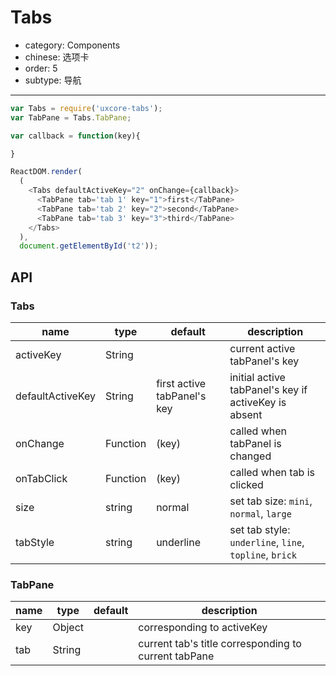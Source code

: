 # Tabs

- category: Components
- chinese: 选项卡
- order: 5
- subtype: 导航

---

```js
var Tabs = require('uxcore-tabs');
var TabPane = Tabs.TabPane;

var callback = function(key){

}

ReactDOM.render(
  (
    <Tabs defaultActiveKey="2" onChange={callback}>
      <TabPane tab='tab 1' key="1">first</TabPane>
      <TabPane tab='tab 2' key="2">second</TabPane>
      <TabPane tab='tab 3' key="3">third</TabPane>
    </Tabs>
  ),
  document.getElementById('t2'));
```

## API
### Tabs
|name|type|default|description|
|----|----|-------|-----------|
|activeKey |String| |current active tabPanel's key|
|defaultActiveKey|	String|	first active tabPanel's key|	initial active tabPanel's key if activeKey is absent|
|onChange|	Function|(key)		|called when tabPanel is changed|
|onTabClick|	Function|(key)		|called when tab is clicked|
|size|string|normal|set tab size: `mini`, `normal`, `large`|
|tabStyle|string|underline|set tab style: `underline`, `line`, `topline`, `brick`|

### TabPane
|name|type|default|description|
|----|------|-|---------------|
|key|	Object|	|corresponding to activeKey|
|tab|	String|	|current tab's title corresponding to current tabPane|
